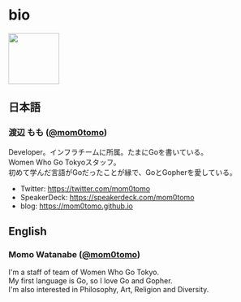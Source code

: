# bio

<img src="https://avatars.githubusercontent.com/u/16359292?s=96&v=4" width="100px">

## 日本語

### 渡辺 もも ([@mom0tomo](https://twitter.com/mom0tomo))

Developer。インフラチームに所属。たまにGoを書いている。<br>
Women Who Go Tokyoスタッフ。<br>
初めて学んだ言語がGoだったことが縁で、GoとGopherを愛している。<br>


* Twitter: https://twitter.com/mom0tomo
* SpeakerDeck: https://speakerdeck.com/mom0tomo
* blog: https://mom0tomo.github.io

## English

### Momo Watanabe ([@mom0tomo](https://twitter.com/mom0tomo))

I'm a staff of team of Women Who Go Tokyo.<br>
My first language is Go, so I love Go and Gopher.<br>
I'm also interested in Philosophy, Art, Religion and Diversity.
